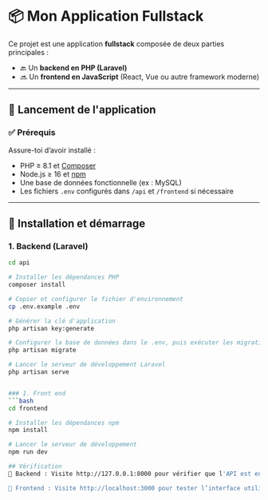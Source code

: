 # 📦 Mon Application Fullstack

Ce projet est une application **fullstack** composée de deux parties principales :

- 🔙 Un **backend en PHP (Laravel)**
- 🔜 Un **frontend en JavaScript** (React, Vue ou autre framework moderne)

---

## 🚀 Lancement de l'application

### ✅ Prérequis

Assure-toi d’avoir installé :

- PHP ≥ 8.1 et [Composer](https://getcomposer.org/)
- Node.js ≥ 16 et [npm](https://www.npmjs.com/)
- Une base de données fonctionnelle (ex : MySQL)
- Les fichiers `.env` configurés dans `/api` et `/frontend` si nécessaire

---

## 🔧 Installation et démarrage

### 1. Backend (Laravel)

```bash
cd api

# Installer les dépendances PHP
composer install

# Copier et configurer le fichier d'environnement
cp .env.example .env

# Générer la clé d'application
php artisan key:generate

# Configurer la base de données dans le .env, puis exécuter les migrations
php artisan migrate

# Lancer le serveur de développement Laravel
php artisan serve


### 1. Front end 
```bash
cd frontend

# Installer les dépendances npm
npm install

# Lancer le serveur de développement
npm run dev

## Vérification
🔗 Backend : Visite http://127.0.0.1:8000 pour vérifier que l'API est en ligne

🔗 Frontend : Visite http://localhost:3000 pour tester l’interface utilisateur